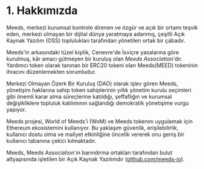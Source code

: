 
# 1. Hakkımızda

Meeds, merkezi kurumsal kontrole direnen ve özgür ve açık bir ortamı teşvik eden, merkezi olmayan bir dijital dünya yaratmaya adanmış, çeşitli Açık Kaynak Yazılım (OSS) toplulukları tarafından yönetilen ortak bir çabadır.

Meeds'in arkasındaki tüzel kişilik, Cenevre'de İsviçre yasalarına göre kurulmuş, kâr amacı gütmeyen bir kuruluş olan _Meeds Association_'dır. Yardımcı token olarak tanınan bir ERC20 tokeni olan Meeds(MEED) tokeninin ihracını düzenlemekten sorumludur.

Merkezi Olmayan Özerk Bir Kuruluş (DAO) olarak işlev gören Meeds, yönetişim haklarına sahip token sahiplerinin yıllık yönetim kurulu seçimleri gibi önemli karar alma süreçlerine katıldığı, şeffaflığın ve kurumsal değişikliklere topluluk katılımının sağlandığı demokratik yönetişime vurgu yapıyor.

Meeds projesi, World of Meeds'i (WoM) ve Meeds tokenını uygulamak için Ethereum ekosistemini kullanıyor. Bu yaklaşım güvenlik, erişilebilirlik, kullanıcı dostu olma ve maliyet etkinliğine öncelik vererek onu geniş bir kullanıcı tabanına çekici kılmaktadır.

Meeds, Meeds Association'ın barındırma ortakları tarafından bulut altyapısında işletilen bir Açık Kaynak Yazılımdır ([github.com/meeds-io](https://github.com/meeds-io)).